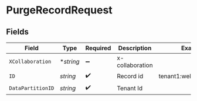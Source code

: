 # PurgeRecordRequest


## Fields

| Field                  | Type                   | Required               | Description            | Example                |
| ---------------------- | ---------------------- | ---------------------- | ---------------------- | ---------------------- |
| `XCollaboration`       | **string*              | :heavy_minus_sign:     | x-collaboration        |                        |
| `ID`                   | *string*               | :heavy_check_mark:     | Record id              | tenant1:well:123456789 |
| `DataPartitionID`      | *string*               | :heavy_check_mark:     | Tenant Id              |                        |